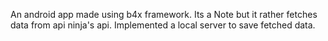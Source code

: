 An android app made using b4x framework. Its a Note but it rather fetches data from api ninja's api. Implemented a local server to save fetched data. 
